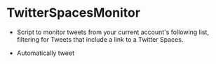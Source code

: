 # TwitterSpacesMonitor

* Script to monitor tweets from your current account's following list, filtering for Tweets that include a link to a Twitter Spaces.

* Automatically tweet
